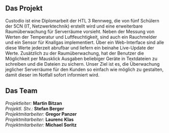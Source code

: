 ## Das Projekt

Custodio ist eine Diplomarbeit der HTL 3 Rennweg, die von fünf Schülern der 5CN (IT, Netzwerktechnik) erstellt wird und eine erweiterbare Raumüberwachung für Serverräume vorsieht.
Neben der Messung von Werten der Temperatur und Luftfeuchtigkeit, sind auch ein Rauchmelder und ein Sensor für Knallgas implementiert. Über ein Web-Interface sind alle diese Werte jederzeit abrufbar und liefern ein beinahe Live-Update der Werte.
Zusätzlich zu der Raumüberwachung, hat der Benutzer die Möglichkeit per Mausklick Ausgaben beliebiger Geräte in Textdateien zu schreiben und die Dateien zu sichern.
Unser Ziel ist es, die Überwachung jeglicher Serverräume für den Kunden so einfach wie möglich zu gestalten, damit dieser im Notfall sofort informiert wird.

## Das Team

*Projektleiter:* **Martin Bitzan**  
*Projektl. Stv.:* **Stefan Berger**  
*Projektmitarbeiter:* **Gregor Panzer**  
*Projektmitarbeiter:* **Laurenc Klas**  
*Projektmitarbeiter:* **Michael Soritz**  
